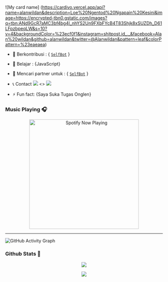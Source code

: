 ![My card name] (https://cardivo.vercel.app/api?name=alanwildan&description=Loe%20Ngentod%20Ngapain%20Kesini&image=https://encrypted-tbn0.gstatic.com/images?q=tbn:ANd9GcR7aMC3bf4bg4l_nhYS2Un9FXbFYcB4T83Shjk8xSUZDh_D61LFpzbpeqLW&s=10?v=4&backgroundColor=%23ecf0f1&instagram=shitpost.id_._&facebook=Alan%20wildan&github=alanwildan&twitter=@Alanwildan&pattern=leaf&colorPattern=%23eaeaea)

- 🔭 Berkontribusi : { [`SelfBot`](https://github.com/alanwildan/SELF-WA) }
- 🌱 Belajar : {JavaScript}
- 👯 Mencari partner untuk : { [`SelfBot`](https://github.com/alanwildan/SELF-WA) }
- 📞 Contact  <a href="http://wa.me/6285793432434/?i=81okh27ab18i&utm_content=k4y4j00" target="blank"><img src="https://img.shields.io/badge/Whatsapp-30302f?style=flat&logo=whatsapp" /></a> <> <a href="https://www.instagram.com/shitpost.id_._/?i=81okh27ab18i&utm_content=k4y4j00" target="blank"><img src="https://img.shields.io/badge/Instagram-30302f?style=flat&logo=instagram" /></a>

- ⚡ Fun fact: {Saya Suka Tugas Onglen}


### Music Playing 🎧

<p align="center">
  <a href="https://open.spotify.com/playlist/654rmZwiJjQtKOzjQtfksO?si=PSnCZq4tQDi7DTWle5kZwg&utm_source=copy-link&dl_branch=1" target="_blank"><img src="https://now-playing-on-spotify.vercel.app/api/spotify" alt="Spotify Now Playing" width="350"/></a>
</p>

--------

![GitHub Activity Graph](https://activity-graph.herokuapp.com/graph?username=alanwildan&bg_color=000000&color=4fff67&line=4fff67&point=ffffff&area=true&hide_border=true)  

### Github Stats 🚀

<p align="center"><a href="https://github.com/alanwildan"><img src="https://github-readme-stats.vercel.app/api?username=alanwildan&show_icons=true&theme=radical"></a></p>
<p align="center"><a href="https://github.com/alanwildan"><img src="https://github-readme-stats.vercel.app/api/top-langs/?username=alanwildan&theme=radical&layout=compact"></a></p> 
